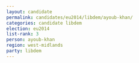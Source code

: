 ```yaml
---
layout: candidate
permalink: candidates/eu2014/libdem/ayoub-khan/
categories: candidate libdem
election: eu2014
list-rank: 3
person: ayoub-khan
region: west-midlands
party: libdem
---
```

